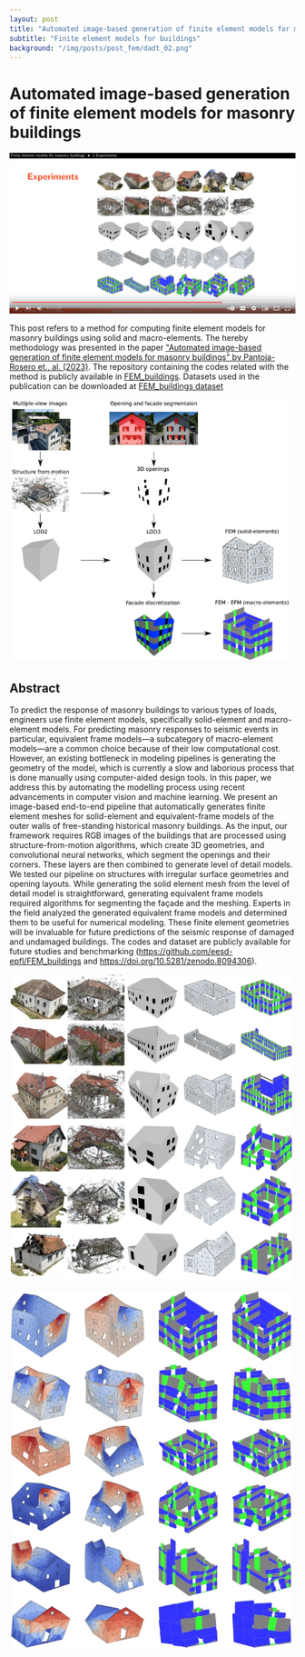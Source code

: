 ```yaml
---
layout: post
title: "Automated image-based generation of finite element models for masonry buildings"
subtitle: "Finite element models for buildings"
background: "/img/posts/post_fem/dadt_02.png"
---
```


# Automated image-based generation of finite element models for masonry buildings

[![Watch the video](/img/posts/post_fem/video_p5.png)](https://youtu.be/M8GGQnfmEdA)

This post refers to a method for computing finite element models for masonry buildings using solid and macro-elements. The hereby methodology was presented in the paper ["Automated image-based generation of finite element models for masonry buildings" by Pantoja-Rosero et., al. (2023)](https://doi.org/10.1007/s10518-023-01726-7). The repository containing the codes related with the method is publicly available in [FEM_buildings](https://github.com/bgpantojar/FEM_buildings). Datasets used in the publication can be downloaded at [FEM_buildings dataset](https://doi.org/10.5281/zenodo.8094306)

![IMDb page](/img/posts/post_fem/fem_01.png)

## Abstract

To predict the response of masonry buildings to various types of loads, engineers use finite element models, specifically solid-element and macro-element models. For predicting masonry responses to seismic events in particular, equivalent frame models—a subcategory of macro-element models—are a common choice because of their low computational cost. However, an existing bottleneck in modeling pipelines is generating the geometry of the model, which is currently a slow and laborious process that is done manually using computer-aided design tools. In this paper, we address this by automating the modelling process using recent advancements in computer vision and machine learning. We present an image-based end-to-end pipeline that automatically generates finite element meshes for solid-element and equivalent-frame models of the outer walls of free-standing historical masonry buildings. As the input, our framework requires RGB images of the buildings that are processed using structure-from-motion algorithms, which create 3D geometries, and convolutional neural networks, which segment the openings and their corners. These layers are then combined to generate level of detail models. We tested our pipeline on structures with irregular surface geometries and opening layouts. While generating the solid element mesh from the level of detail model is straightforward, generating equivalent frame models required algorithms for segmenting the façade and the meshing. Experts in the field analyzed the generated equivalent frame models and determined them to be useful for numerical modeling. These finite element geometries will be invaluable for future predictions of the seismic response of damaged and undamaged buildings. The codes and dataset are publicly available for future studies and benchmarking (https://github.com/eesd-epfl/FEM_buildings and https://doi.org/10.5281/zenodo.8094306).

![IMDb page](/img/posts/post_fem/fem_02.png)

![IMDb page](/img/posts/post_fem/fem_03.png)
